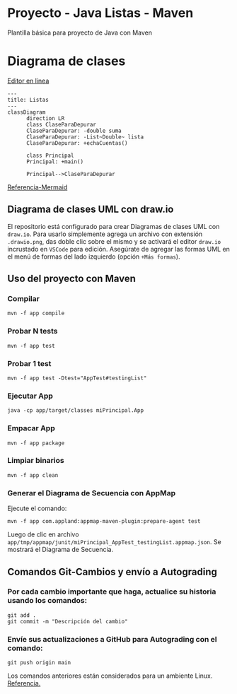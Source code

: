 # Proyecto - Java Listas - Maven

Plantilla básica para proyecto de Java con Maven

# Diagrama de clases
[Editor en línea](https://mermaid.live/)
```mermaid
---
title: Listas
---
classDiagram
      direction LR
      class ClaseParaDepurar
      ClaseParaDepurar: -double suma
      ClaseParaDepurar: -List~Double~ lista
      ClaseParaDepurar: +echaCuentas()

      class Principal
      Principal: +main()

      Principal-->ClaseParaDepurar
```
[Referencia-Mermaid](https://mermaid.js.org/syntax/classDiagram.html)

## Diagrama de clases UML con draw.io
El repositorio está configurado para crear Diagramas de clases UML con ```draw.io```. Para usarlo simplemente agrega un archivo con extensión ```.drawio.png```, das doble clic sobre el mismo y se activará el editor ```draw.io``` incrustado en ```VSCode``` para edición. Asegúrate de agregar las formas UML en el menú de formas del lado izquierdo (opción ```+Más formas```).

## Uso del proyecto con Maven

### Compilar
```
mvn -f app compile
```
### Probar N tests
```
mvn -f app test
```
### Probar 1 test
```
mvn -f app test -Dtest="AppTest#testingList" 
```
### Ejecutar App
```
java -cp app/target/classes miPrincipal.App
```
### Empacar App
```
mvn -f app package
```
### Limpiar binarios
```
mvn -f app clean
```
### Generar el Diagrama de Secuencia con AppMap

Ejecute el comando:
```
mvn -f app com.appland:appmap-maven-plugin:prepare-agent test
```
Luego de clic en archivo `app/tmp/appmap/junit/miPrincipal_AppTest_testingList.appmap.json`. Se mostrará el Diagrama de Secuencia.

## Comandos Git-Cambios y envío a Autograding

### Por cada cambio importante que haga, actualice su historia usando los comandos:
```
git add .
git commit -m "Descripción del cambio"
```
### Envíe sus actualizaciones a GitHub para Autograding con el comando:
```
git push origin main
```
Los comandos anteriores están considerados para un ambiente Linux. [Referencia.](https://www.baeldung.com/junit-run-from-command-line)
